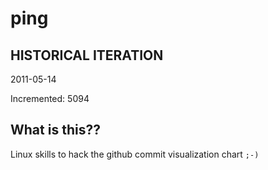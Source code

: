 # ping

## HISTORICAL ITERATION
2011-05-14

Incremented: 5094

## What is this?? 
Linux skills to hack the github commit visualization chart `;-)`

